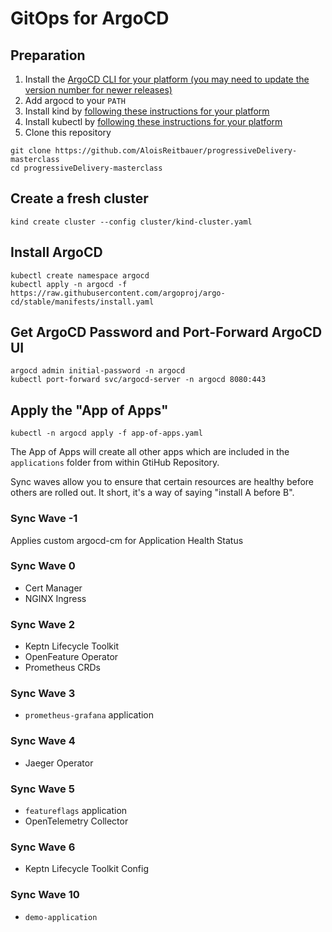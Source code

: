 # GitOps for ArgoCD

## Preparation

1. Install the [ArgoCD CLI for your platform (you may need to update the version number for newer releases)](https://github.com/argoproj/argo-cd/releases/tag/v2.7.7)
1. Add argocd to your `PATH`
1. Install kind by [following these instructions for your platform](https://kind.sigs.k8s.io/docs/user/quick-start#installation)
1. Install kubectl by [following these instructions for your platform](https://kubernetes.io/docs/tasks/tools/#kubectl)
1. Clone this repository

```
git clone https://github.com/AloisReitbauer/progressiveDelivery-masterclass
cd progressiveDelivery-masterclass
```

## Create a fresh cluster

```
kind create cluster --config cluster/kind-cluster.yaml
```

## Install ArgoCD

```
kubectl create namespace argocd
kubectl apply -n argocd -f https://raw.githubusercontent.com/argoproj/argo-cd/stable/manifests/install.yaml
```

## Get ArgoCD Password and Port-Forward ArgoCD UI

```
argocd admin initial-password -n argocd
kubectl port-forward svc/argocd-server -n argocd 8080:443
```

## Apply the "App of Apps"

```
kubectl -n argocd apply -f app-of-apps.yaml
```

The App of Apps will create all other apps which are included in the `applications` folder from within GtiHub Repository.

Sync waves allow you to ensure that certain resources are healthy before others are rolled out. It short, it's a way of saying "install A before B".

### Sync Wave -1
Applies custom argocd-cm for Application Health Status

### Sync Wave 0
- Cert Manager
- NGINX Ingress

### Sync Wave 2
- Keptn Lifecycle Toolkit
- OpenFeature Operator
- Prometheus CRDs

### Sync Wave 3
- `prometheus-grafana` application

### Sync Wave 4
- Jaeger Operator

### Sync Wave 5
- `featureflags` application
- OpenTelemetry Collector

### Sync Wave 6
- Keptn Lifecycle Toolkit Config

### Sync Wave 10
- `demo-application`